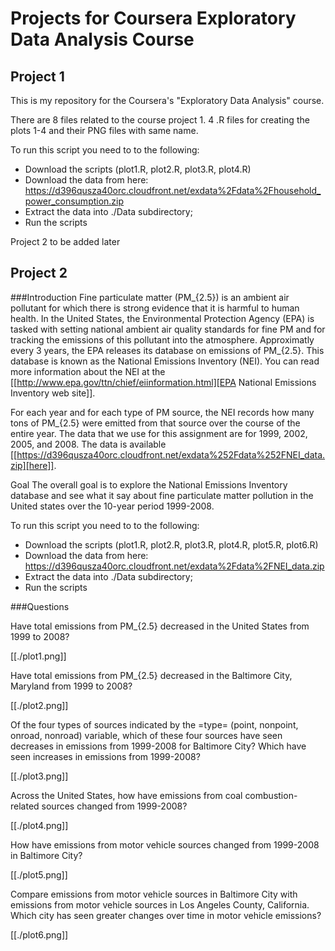 Projects for Coursera Exploratory Data Analysis Course 
======================================================

## Project 1

This is my repository for the Coursera's "Exploratory Data Analysis" course.

There are 8 files related to the course project 1. 4 .R files for creating the plots 1-4 and their PNG files with same name.

To run this script you need to to the following:
- Download the scripts (plot1.R, plot2.R, plot3.R, plot4.R)
- Download the data from here: https://d396qusza40orc.cloudfront.net/exdata%2Fdata%2Fhousehold_power_consumption.zip
- Extract the data into ./Data subdirectory;
- Run the scripts

Project 2 to be added later 


## Project 2

###Introduction
Fine particulate matter (PM_{2.5}) is an ambient air pollutant for which there is strong evidence that it is harmful to human health. In the United States, the Environmental Protection Agency (EPA) is tasked with setting national ambient air quality standards for fine PM and for tracking the emissions of this pollutant into the atmosphere. Approximatly every 3 years, the EPA releases its database on emissions of PM_{2.5}. This database is known as the National Emissions Inventory (NEI). You can read more information about the NEI at the [[http://www.epa.gov/ttn/chief/eiinformation.html][EPA National Emissions Inventory web site]].

For each year and for each type of PM source, the NEI records how many tons of PM_{2.5} were emitted from that source over the course of the entire year. The data that we use for this assignment are for 1999, 2002, 2005, and 2008. The data is available [[https://d396qusza40orc.cloudfront.net/exdata%252Fdata%252FNEI_data.zip][here]].

Goal The overall goal is to explore the National Emissions Inventory database and see what it say about fine particulate matter pollution in the United states over the 10-year period 1999-2008.

To run this script you need to to the following:
- Download the scripts (plot1.R, plot2.R, plot3.R, plot4.R, plot5.R, plot6.R)
- Download the data from here: https://d396qusza40orc.cloudfront.net/exdata%2Fdata%2FNEI_data.zip
- Extract the data into ./Data subdirectory;
- Run the scripts

###Questions

Have total emissions from PM_{2.5} decreased in the United States from 1999 to 2008?

[[./plot1.png]]

Have total emissions from PM_{2.5} decreased in the Baltimore City, Maryland from 1999 to 2008?

[[./plot2.png]]

Of the four types of sources indicated by the =type= (point, nonpoint, onroad, nonroad) variable, which of these four sources have seen decreases in emissions from 1999-2008 for Baltimore City? Which have seen increases in emissions from 1999-2008?

[[./plot3.png]]

Across the United States, how have emissions from coal combustion-related sources changed from 1999-2008?

[[./plot4.png]]

How have emissions from motor vehicle sources changed from 1999-2008 in Baltimore City?

[[./plot5.png]]

Compare emissions from motor vehicle sources in Baltimore City with emissions from motor vehicle sources in Los Angeles County, California. Which city has seen greater changes over time in motor vehicle emissions?

[[./plot6.png]]
